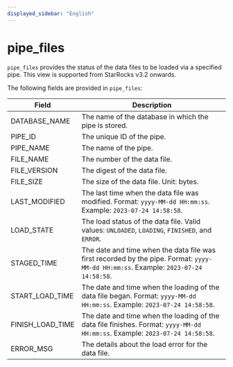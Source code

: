 ```yaml
---
displayed_sidebar: "English"
---
```


# pipe_files

`pipe_files` provides the status of the data files to be loaded via a specified pipe. This view is supported from StarRocks v3.2 onwards.

The following fields are provided in `pipe_files`:

| **Field**        | **Description**                                              |
| ---------------- | ------------------------------------------------------------ |
| DATABASE_NAME    | The name of the database in which the pipe is stored.        |
| PIPE_ID          | The unique ID of the pipe.                                   |
| PIPE_NAME        | The name of the pipe.                                        |
| FILE_NAME        | The number of the data file.                                 |
| FILE_VERSION     | The digest of the data file.                                 |
| FILE_SIZE        | The size of the data file. Unit: bytes.                      |
| LAST_MODIFIED    | The last time when the data file was modified. Format: `yyyy-MM-dd HH:mm:ss`. Example: `2023-07-24 14:58:58`. |
| LOAD_STATE       | The load status of the data file. Valid values: `UNLOADED`, `LOADING`, `FINISHED`, and `ERROR`. |
| STAGED_TIME      | The date and time when the data file was first recorded by the pipe. Format: `yyyy-MM-dd HH:mm:ss`. Example: `2023-07-24 14:58:58`. |
| START_LOAD_TIME  | The date and time when the loading of the data file began. Format: `yyyy-MM-dd HH:mm:ss`. Example: `2023-07-24 14:58:58`. |
| FINISH_LOAD_TIME | The date and time when the loading of the data file finishes. Format: `yyyy-MM-dd HH:mm:ss`. Example: `2023-07-24 14:58:58`. |
| ERROR_MSG        | The details about the load error for the data file.          |
